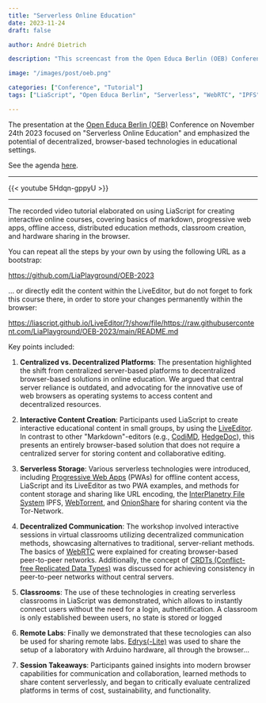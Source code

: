 ```yaml
---
title: "Serverless Online Education"
date: 2023-11-24
draft: false

author: André Dietrich

description: "This screencast from the Open Educa Berlin (OEB) Conference emphasized and demos the potential of decentralized, browser-based technologies in educational settings."

image: "/images/post/oeb.png"

categories: ["Conference", "Tutorial"]
tags: ["LiaScript", "Open Educa Berlin", "Serverless", "WebRTC", "IPFS", "WebTorrent", "OnionShare", "CRDTs", "YouTube"]

---
```


The presentation at the [Open Educa Berlin (OEB)](https://oeb.global/conference) Conference on November 24th 2023 focused on "Serverless Online Education" and emphasized the potential of decentralized, browser-based technologies in educational settings.

See the agenda [here](https://oeb.global/programme/agenda/oeb-23/sessions/39044).

---

{{< youtube 5Hdqn-gppyU >}}

---

The recorded video tutorial elaborated on using LiaScript for creating interactive online courses, covering basics of markdown, progressive web apps, offline access, distributed education methods, classroom creation, and hardware sharing in the browser.

You can repeat all the steps by your own by using the following URL as a bootstrap:

https://github.com/LiaPlayground/OEB-2023

... or directly edit the content within the LiveEditor, but do not forget to fork this course there, in order to store your changes permanently within the browser:

https://liascript.github.io/LiveEditor/?/show/file/https://raw.githubusercontent.com/LiaPlayground/OEB-2023/main/README.md

Key points included:

1. **Centralized vs. Decentralized Platforms**: The presentation highlighted the shift from centralized server-based platforms to decentralized browser-based solutions in online education. We argued that central server reliance is outdated, and advocating for the innovative use of web browsers as operating systems to access content and decentralized resources.

2. **Interactive Content Creation**: Participants used LiaScript to create interactive educational content in small groups, by using the [LiveEditor](https://liascript.github.io/LiveEditor). In contrast to other "Markdown"-editors (e.g., [CodiMD](https://github.com/hackmdio/codimd), [HedgeDoc](https://hedgedoc.org)), this presents an entirely browser-based solution that does not require a centralized server for storing content and collaborative editing.

3. **Serverless Storage**: Various serverless technologies were introduced, including [Progressive Web Apps](https://en.wikipedia.org/wiki/Progressive_web_app) (PWAs) for offline content access, LiaScript and its LiveEditor as two PWA examples, and methods for content storage and sharing like URL encoding, the [InterPlanetry File System](https://ipfs.tech) IPFS, [WebTorrent](https://webtorrent.io), and [OnionShare](https://onionshare.org) for sharing content via the Tor-Network.

4. **Decentralized Communication**: The workshop involved interactive sessions in virtual classrooms utilizing decentralized communication methods, showcasing alternatives to traditional, server-reliant methods. The basics of [WebRTC](https://en.wikipedia.org/wiki/WebRTC) were explained for creating browser-based peer-to-peer networks. Additionally, the concept of [CRDTs (Conflict-free Replicated Data Types)](https://en.wikipedia.org/wiki/Conflict-free_replicated_data_type) was discussed for achieving consistency in peer-to-peer networks without central servers.

5. **Classrooms**: The use of these technologies in creating serverless classrooms in LiaScript was demonstrated, which allows to instantly connect users without the need for a login, authentification. A classroom is only established beween users, no state is stored or logged

6. **Remote Labs**: Finally we demonstrated that these tecnologies can also be used for sharing remote labs. [Edrys(-Lite)](https://github.com/Cross-Lab-Project/edrys-Lite/) was used to share the setup of a laboratory with Arduino hardware, all through the browser...

7. **Session Takeaways**: Participants gained insights into modern browser capabilities for communication and collaboration, learned methods to share content serverlessly, and began to critically evaluate centralized platforms in terms of cost, sustainability, and functionality.


